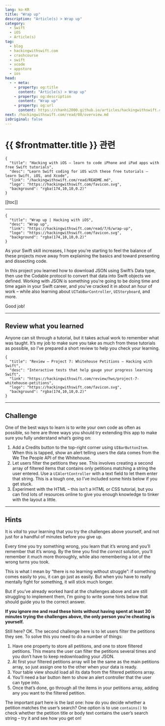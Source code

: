 ```yaml
---
lang: ko-KR
title: "Wrap up"
description: "Article(s) > Wrap up"
category:
  - Swift
  - iOS
  - Article(s)
tag: 
  - blog
  - hackingwithswift.com
  - crashcourse
  - swift
  - xcode
  - appstore
  - ios  
head:
  - - meta:
    - property: og:title
      content: "Article(s) > Wrap up"
    - property: og:description
      content: "Wrap up"
    - property: og:url
      content: https://chanhi2000.github.io/articles/hackingwithswift.com/read/07/06-wrap-up.html
next: /hackingwithswift.com/read/08/overview.md
isOriginal: false
---
```


# {{ $frontmatter.title }} 관련

```component VPCard
{
  "title": "Hacking with iOS – learn to code iPhone and iPad apps with free Swift tutorials",
  "desc": "Learn Swift coding for iOS with these free tutorials – learn Swift, iOS, and Xcode",
  "link": "/hackingwithswift.com/read/README.md",
  "logo": "https://hackingwithswift.com/favicon.svg",
  "background": "rgba(174,10,10,0.2)"
}
```

[[toc]]

---

```component VPCard
{
  "title": "Wrap up | Hacking with iOS",
  "desc": "Wrap up",
  "link": "https://hackingwithswift.com/read/7/6/wrap-up",
  "logo": "https://hackingwithswift.com/favicon.svg",
  "background": "rgba(174,10,10,0.2)"
}
```

<VidStack src="youtube/utUpNqglZGs" />

As your Swift skill increases, I hope you're starting to feel the balance of these projects move away from explaining the basics and toward presenting and dissecting code. 

In this project you learned how to download JSON using Swift’s Data type, then use the Codable protocol to convert that data into Swift objects we defined. Working with JSON is something you're going to be doing time and time again in your Swift career, and you've cracked it in about an hour of work – while also learning about `UITabBarController`, `UIStoryboard`, and more.

Good job!

---

## Review what you learned

Anyone can sit through a tutorial, but it takes actual work to remember what was taught. It’s my job to make sure you take as much from these tutorials as possible, so I’ve prepared a short review to help you check your learning.

```component VPCard
{
  "title": "Review – Project 7: Whitehouse Petitions – Hacking with Swift",
  "desc": "Interactive tests that help gauge your progress learning Swift",
  "link": "https://hackingwithswift.com/review/hws/project-7-whitehouse-petitions",
  "logo": "https://hackingwithswift.com/favicon.svg",
  "background": "rgba(174,10,10,0.2)"
}
```

---

## Challenge

One of the best ways to learn is to write your own code as often as possible, so here are three ways you should try extending this app to make sure you fully understand what’s going on:

1. Add a Credits button to the top-right corner using `UIBarButtonItem`. When this is tapped, show an alert telling users the data comes from the We The People API of the Whitehouse.
2. Let users filter the petitions they see. This involves creating a second array of filtered items that contains only petitions matching a string the user entered. Use a `UIAlertController` with a text field to let them enter that string. This is a tough one, so I’ve included some hints below if you get stuck.
3. Experiment with the HTML – this isn’t a HTML or CSS tutorial, but you can find lots of resources online to give you enough knowledge to tinker with the layout a little.

---

## Hints

It is *vital* to your learning that you try the challenges above yourself, and not just for a handful of minutes before you give up.

Every time you try something wrong, you learn that it’s wrong and you’ll remember that it’s wrong. By the time you find the *correct* solution, you’ll remember it much more thoroughly, while also remembering a lot of the wrong turns you took.

This is what I mean by “there is no learning without struggle”: if something comes easily to you, it can go just as easily. But when you have to really mentally fight for something, it will stick much longer.

But if you’ve already worked hard at the challenges above and are still struggling to implement them, I’m going to write some hints below that should guide you to the correct answer.

**If you ignore me and read these hints without having spent at least 30 minutes trying the challenges above, the only person you’re cheating is yourself.**

Still here? OK. The second challenge here is to let users filter the petitions they see. To solve this you need to do a number of things:

1. Have one property to store all petitions, and one to store filtered petitions. This means the user can filter the petitions several times and you don’t have to keep redownloading your JSON.
2. At first your filtered petitions array will be the same as the main petitions array, so just assign one to the other when your data is ready.
3. Your table view should load all its data from the filtered petitions array.
4. You’ll need a bar button item to show an alert controller that the user can type into.
5. Once that’s done, go through all the items in your petitions array, adding any you want to the filtered petition.

The important part here is the last one: how do you decide whether a petition matches the user’s search? One option is to use `contains()` to check whether the petition title or body text contains the user’s search string – try it and see how you get on!

